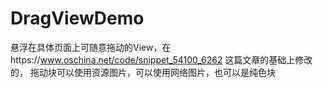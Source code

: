 # DragViewDemo
悬浮在具体页面上可随意拖动的View，在https://www.oschina.net/code/snippet_54100_6262 这篇文章的基础上修改的，
拖动块可以使用资源图片，可以使用网络图片，也可以是纯色块
